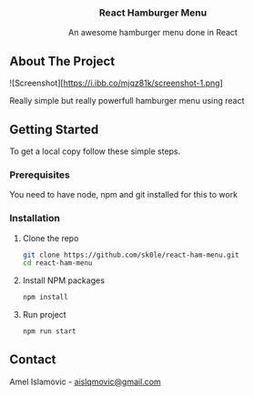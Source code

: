 <p align="center">

  <h3 align="center">React Hamburger Menu</h3>

  <p align="center">
    An awesome hamburger menu done in React
  </p>
</p>

## About The Project

![Screenshot][https://i.ibb.co/mjqz81k/screenshot-1.png]

Really simple but really powerfull hamburger menu using react

## Getting Started

To get a local copy follow these simple steps.

### Prerequisites

You need to have node, npm and git installed for this to work

### Installation

1. Clone the repo
   ```sh
   git clone https://github.com/sk0le/react-ham-menu.git
   cd react-ham-menu
   ```
2. Install NPM packages
   ```sh
   npm install
   ```
3. Run project
   ```sh
   npm run start
   ```

## Contact

Amel Islamovic - aislqmovic@gmail.com
